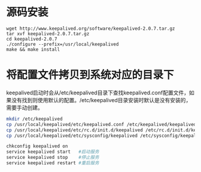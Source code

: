 # 源码安装

```
wget http://www.keepalived.org/software/keepalived-2.0.7.tar.gz
tar xvf keepalived-2.0.7.tar.gz
cd keepalived-2.0.7
./configure --prefix=/usr/local/keepalived
make && make install
```

# 将配置文件拷贝到系统对应的目录下

keepalived启动时会从/etc/keepalived目录下查找keepalived.conf配置文件，如果没有找到则使用默认的配置。/etc/keepalived目录安装时默认是没有安装的，需要手动创建。

```bash
mkdir /etc/keepalived
cp /usr/local/keepalived/etc/keepalived.conf /etc/keepalived/keepalived.conf
cp /usr/local/keepalived/etc/rc.d/init.d/keepalived /etc/rc.d/init.d/keepalived
cp /usr/local/keepalived/etc/sysconfig/keepalived /etc/sysconfig/keepalived
```

```bash
chkconfig keepalived on
service keepalived start   #启动服务
service keepalived stop    #停止服务
service keepalived restart #重启服务
```
